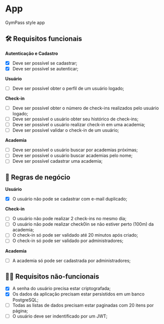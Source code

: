 # App

GymPass style app

## 🛠 Requisitos funcionais

**Autenticação e Cadastro**

- [x] Deve ser possível se cadastrar;
- [x] Deve ser possível se autenticar;

**Usuário**

- [ ] Deve ser possível obter o perfil de um usuário logado;

**Check-in**

- [ ] Deve ser possível obter o número de check-ins realizados pelo usuário logado;
- [ ] Deve ser possível o usuário obter seu histórico de check-ins;
- [ ] Deve ser possível o usuário realizar check-in em uma academia;
- [ ] Deve ser possível validar o check-in de um usuário;

**Academia**

- [ ] Deve ser possível o usuário buscar por academias próximas;
- [ ] Deve ser possível o usuário buscar academias pelo nome;
- [ ] Deve ser possível cadastrar uma academia;

## 📄 Regras de negócio

**Usuário**

- [x] O usuário não pode se cadastrar com e-mail duplicado;

**Check-in**

- [ ] O usuário não pode realizar 2 check-ins no mesmo dia;
- [ ] O usuário não pode realizar check0in se não estiver perto (100m) da academia;
- [ ] O check-in só pode ser validado até 20 minutos após criado;
- [ ] O check-in só pode ser validado por administradores;

**Academia**

- [ ] A academia só pode ser cadastrada por administradores;

## 👨‍💻 Requisitos não-funcionais

- [x] A senha do usuário precisa estar criptografada;
- [x] Os dados da aplicação precisam estar persistidos em um banco PostgreSQL;
- [ ] Todas as listas de dados precisam estar paginadas com 20 itens por página;
- [ ] O usuário deve ser indentificado por um JWT;
